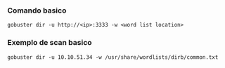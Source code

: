 ### Comando basico
```
gobuster dir -u http://<ip>:3333 -w <word list location>
```

### Exemplo de scan basico
```
gobuster dir -u 10.10.51.34 -w /usr/share/wordlists/dirb/common.txt
```
